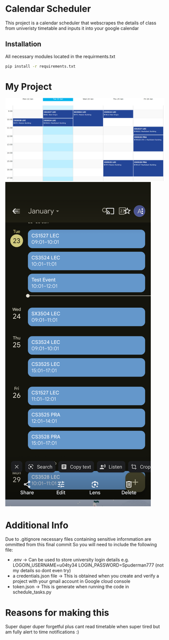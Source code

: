 # Calendar Scheduler
This project is a calendar scheduler that webscrapes the details of class from univeristy timetable and inputs it into your google calendar

## Installation 
All necessary modules located in the requirments.txt

```bash
pip install -r requirements.txt
```

# My Project
![Project Logo](Images/Timetable.png)
![Project Logo](Images/Calendar.png)

# Additional Info
Due to .gitignore necessary files containing sensitive infornmation are ommitted from this final commit
So you will need to include the following file:
* .env -> Can be used to store university login details e.g. LOGOIN_USERNAME=u04ty34 LOGIN_PASSWORD=Spuderman777 (not my details so dont even try)
* a credentials.json file -> This is obtained when you create and verify a project with your gmail account in Google cloud console
* token.json -> This is generate when running the code in schedule_tasks.py

# Reasons for making this 
Super duper duper forgetful plus cant read timetable when super tired but am fully alert to time notifications :)
